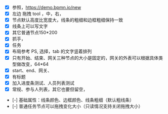 - [x] 参照，https://demo.bpmn.io/new
- [x] 左边 拖拽 tool ，中，右，
- [x] 节点默认高度比宽度大，线条的粗细和边框粗细保持一致
- [x] 线条上可以写文字
- [x] 其它普通节点150*200
- [x] 抓手，
- [x] 任务
- [x] 布局参考 PS, 选择，tab 的文字竖着排列
- [x] 只有开始、结束、网关三种节点的大小是固定的，网关的外表可以根据具体类型做改变，64*64
- [x] start、end、网关、
- [x] 有标题
- [x] 加入进度条测试、人员列表测试
- [x] 常规、参与人列表，其它也要但留空，
- [-] 基础属性：线条颜色、边框颜色、线条粗细（默认粗线条）
- [-] 普通任务节点可以拖拽变化大小（只读情况支持关闭拖拽大小）
